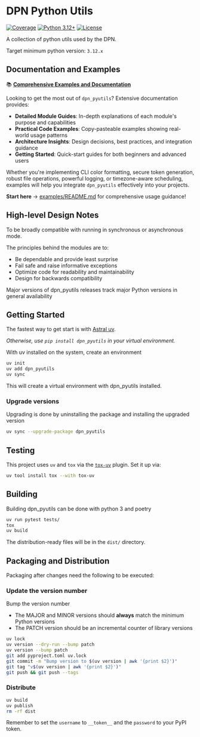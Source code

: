 # DPN Python Utils

[![Coverage](https://img.shields.io/badge/coverage-69.5%25-yellow.svg)](coverage.xml)
[![Python 3.12+](https://img.shields.io/badge/python-3.12+-blue.svg)](https://www.python.org/downloads/)
[![License](https://img.shields.io/badge/license-MIT-green.svg)](LICENSE)

A collection of python utils used by the DPN.

Target minimum python version: `3.12.x`

## Documentation and Examples

📚 **[Comprehensive Examples and Documentation](examples/README.md)**

Looking to get the most out of `dpn_pyutils`? Extensive documentation provides:

- **Detailed Module Guides**: In-depth explanations of each module's purpose and capabilities
- **Practical Code Examples**: Copy-pasteable examples showing real-world usage patterns
- **Architecture Insights**: Design decisions, best practices, and integration guidance
- **Getting Started**: Quick-start guides for both beginners and advanced users

Whether you're implementing CLI color formatting, secure token generation, robust file operations, powerful logging, or timezone-aware scheduling, examples will help you integrate `dpn_pyutils` effectively into your projects.

**Start here** → [examples/README.md](examples/README.md) for comprehensive usage guidance!

## High-level Design Notes

To be broadly compatible with running in synchronous or asynchronous mode.

The principles behind the modules are to:

- Be dependable and provide least surprise
- Fail safe and raise informative exceptions
- Optimize code for readability and maintainability
- Design for backwards compatibility

Major versions of dpn_pyutils releases track major Python versions in general
availability

## Getting Started

The fastest way to get start is with [Astral uv](https://docs.astral.sh/uv/).

_Otherwise, use `pip install dpn_pyutils` in your virtual environment._

With uv installed on the system, create an environment

```bash
uv init
uv add dpn_pyutils
uv sync
```

This will create a virtual environment with dpn_pyutils installed.

### Upgrade versions

Upgrading is done by uninstalling the package and installing the upgraded version

```bash
uv sync --upgrade-package dpn_pyutils
```

## Testing

This project uses `uv` and `tox` via the [`tox-uv`](https://github.com/tox-dev/tox-uv) plugin. Set it up via:

```bash
uv tool install tox --with tox-uv
```

## Building

Building dpn_pyutils can be done with python 3 and poetry

```bash
uv run pytest tests/
tox
uv build
```

The distribution-ready files will be in the `dist/` directory.

## Packaging and Distribution

Packaging after changes need the following to be executed:

### Update the version number

Bump the version number

- The MAJOR and MINOR versions should **always** match the minimum Python versions
- The PATCH version should be an incremental counter of library versions

```bash
uv lock
uv version --dry-run --bump patch
uv version --bump patch
git add pyproject.toml uv.lock
git commit -m "Bump version to $(uv version | awk '{print $2}')"
git tag "v$(uv version | awk '{print $2}')"
git push && git push --tags
```

### Distribute

```bash
uv build
uv publish
rm -rf dist
```

Remember to set the `username` to `__token__` and the `password` to your PyPI token.
